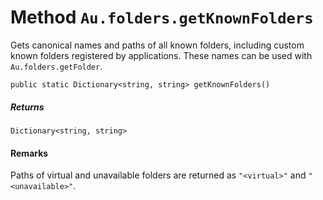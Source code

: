 # Method `Au.folders.getKnownFolders`

Gets canonical names and paths of all known folders, including custom known folders registered by applications. These names can be used with `Au.folders.getFolder`.

```
public static Dictionary<string, string> getKnownFolders()
```

##### Returns

`Dictionary<string, string>`

#### Remarks

Paths of virtual and unavailable folders are returned as `"<virtual>"` and `"<unavailable>"`.